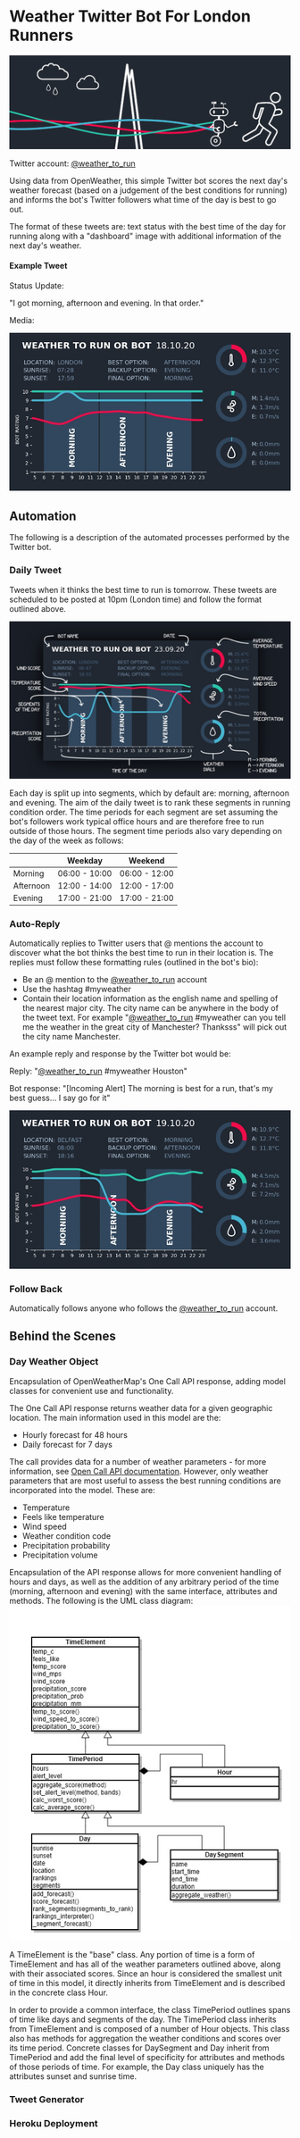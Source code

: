 # Weather Twitter Bot For London Runners
![Banner image](assets/twitter_banner_3.png)

Twitter account: [@weather_to_run](https://twitter.com/weather_to_run)

Using data from OpenWeather, this simple Twitter bot scores the next day's weather forecast (based 
on a judgement of the best conditions for running) and informs the bot's Twitter followers what time 
of the day is best to go out.

The format of these tweets are: text status with the best time of the day for running along with a 
"dashboard" image with additional information of the next day's weather.

#### Example Tweet

Status Update:

"I got morning, afternoon and evening. In that order."

Media:

![Example of a weather dashboard](dashboards/readme_images/dashboard_18-10-20.jpg)

## Automation
The following is a description of the automated processes performed by the Twitter bot.

### Daily Tweet
Tweets when it thinks the best time to run is tomorrow. These tweets are scheduled to be posted at 10pm (London time) 
and follow the format outlined above.

![Annotated weather dashboard](dashboards/readme_images/annotated_dashboard.jpg)

Each day is split up into segments, which by default are: morning, afternoon and evening. The aim of the daily tweet 
is to rank these segments in running condition order. The time periods for each segment are set assuming the bot's
followers work typical office hours and are therefore free to run outside of those hours. The segment time periods also
vary depending on the day of the week as follows:

|           | Weekday     | Weekend     |
|-----------|-------------|-------------|
| Morning   | 06:00 - 10:00 | 06:00 - 12:00 |
| Afternoon | 12:00 - 14:00 | 12:00 - 17:00 |
| Evening   | 17:00 - 21:00 | 17:00 - 21:00 |

### Auto-Reply

Automatically replies to Twitter users that @ mentions the account to discover what the bot thinks the best
time to run in their location is. The replies must follow these formatting rules (outlined in the bot's bio):
- Be an @ mention to the [@weather_to_run](https://twitter.com/weather_to_run) account
- Use the hashtag #myweather
- Contain their location information as the english name and spelling of the nearest major city. The city name can be
anywhere in the body of the tweet text. For example "[@weather_to_run](https://twitter.com/weather_to_run) #myweather
can you tell me the weather in the great city of Manchester? Thanksss" will pick out the city name Manchester.
    
An example reply and response by the Twitter bot would be:

Reply: "[@weather_to_run](https://twitter.com/weather_to_run) #myweather Houston"

Bot response: "\[Incoming Alert\] The morning is best for a run, that's my best guess... I say go for it"

![Examples of auto-reply dashboard](dashboards/readme_images/auto_reply_demo.gif)

### Follow Back

Automatically follows anyone who follows the [@weather_to_run](https://twitter.com/weather_to_run) account.

## Behind the Scenes

### Day Weather Object

Encapsulation of OpenWeatherMap's One Call API response, adding model classes for convenient use and functionality. 

The One Call API response returns weather data for a given geographic location. The main information used in this model
are the:
- Hourly forecast for 48 hours
- Daily forecast for 7 days

The call provides data for a number of weather parameters - for more information, see
[Open Call API documentation](https://openweathermap.org/api/one-call-api). However, only weather parameters that are
most useful to assess the best running conditions are incorporated into the model. These are:
- Temperature
- Feels like temperature
- Wind speed
- Weather condition code
- Precipitation probability
- Precipitation volume

Encapsulation of the API response allows for more convenient handling of hours and days, as well as the addition of
any arbitrary period of the time (morning, afternoon and evening) with the same interface, attributes and methods.
The following is the UML class diagram:
![](assets/readme_assets/UML_class_diagram.jpg)

A TimeElement is the "base" class. Any portion of time is a form of TimeElement and has all of the weather parameters
outlined above, along with their associated scores. Since an hour is considered the smallest unit of time
in this model, it directly inherits from TimeElement and is described in the concrete class Hour.

In order to provide a common interface, the class TimePeriod outlines spans of time like days and segments of the day.
The TimePeriod class inherits from TimeElement and is composed of a number of Hour objects. 
This class also has methods for aggregation the weather conditions and scores over its time period.
Concrete classes for DaySegment and Day inherit from TimePeriod and add the final level of specificity for attributes 
and methods of those periods of time. For example, the Day class uniquely has the attributes sunset and sunrise
time.

### Tweet Generator

### Heroku Deployment